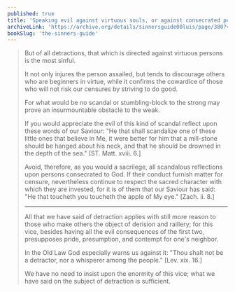 ```yaml
---
published: true
title: 'Speaking evil against virtuous souls, or against consecrated persons, is especially evil'
archiveLink: 'https://archive.org/details/sinnersguide00luis/page/380?view=theater'
bookSlug: 'the-sinners-guide'
---
```


> But of all detractions, that which is directed against virtuous persons is the most sinful.
>
> It not only injures the person assailed, but tends to discourage others who are beginners in virtue, while it confirms the cowardice of those who will not risk our censures by striving to do good.
>
> For what would be no scandal or stumbling-block to the strong may prove an insurmountable obstacle to the weak.
>
> If you would appreciate the evil of this kind of scandal reflect upon these words of our Saviour: "He that shall scandalize one of these little ones that believe in Me, it were better for him that a mill-stone should be hanged about his neck, and that he should be drowned in the depth of the sea." [ST. Matt. xviii. 6.]
>
> Avoid, therefore, as you would a sacrilege, all scandalous reflections upon persons consecrated to God. If their conduct furnish matter for censure, nevertheless continue to respect the sacred character with which they are invested, for it is of them that our Saviour has said: "He that toucheth you toucheth the apple of My eye." [Zach. ii. 8.]
>
> ---
>
> All that we have said of detraction applies with still more reason to those who make others the object of derision and raillery; for this vice, besides having all the evil consequences of the first two, presupposes pride, presumption, and contempt for one's neighbor.
>
> In the Old Law God especially warns us against it: "Thou shalt not be a detractor, nor a whisperer among the people." [Lev. xix. 16.]
>
> We have no need to insist upon the enormity of this vice; what we have said on the subject of detraction is sufficient.